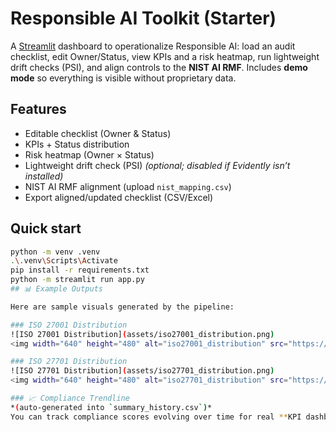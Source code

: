 # Responsible AI Toolkit (Starter)

A [Streamlit](https://streamlit.io) dashboard to operationalize Responsible AI: load an audit checklist, edit Owner/Status, view KPIs and a risk heatmap, run lightweight drift checks (PSI), and align controls to the **NIST AI RMF**. Includes **demo mode** so everything is visible without proprietary data.

## Features
-  Editable checklist (Owner & Status)
-  KPIs + Status distribution
-  Risk heatmap (Owner × Status)
-  Lightweight drift check (PSI) *(optional; disabled if Evidently isn’t installed)*
-  NIST AI RMF alignment (upload `nist_mapping.csv`)
-  Export aligned/updated checklist (CSV/Excel)

## Quick start
```bash
python -m venv .venv
.\.venv\Scripts\Activate
pip install -r requirements.txt
python -m streamlit run app.py
## 📊 Example Outputs

Here are sample visuals generated by the pipeline:

### ISO 27001 Distribution
![ISO 27001 Distribution](assets/iso27001_distribution.png)
<img width="640" height="480" alt="iso27001_distribution" src="https://github.com/user-attachments/assets/6a2a4dae-fdef-4ecd-b368-d43d4239dbb7" />

### ISO 27701 Distribution
![ISO 27701 Distribution](assets/iso27701_distribution.png)
<img width="640" height="480" alt="iso27701_distribution" src="https://github.com/user-attachments/assets/6a26ef6b-3b81-4293-867f-f1b58e6b05d8" />

### 📈 Compliance Trendline
*(auto-generated into `summary_history.csv`)*  
You can track compliance scores evolving over time for real **KPI dashboards**.
